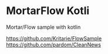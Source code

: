 MortarFlow Kotli
===

Mortar/Flow sample with kotlin



https://github.com/Kritarie/FlowSample
https://github.com/pardom/CleanNews
